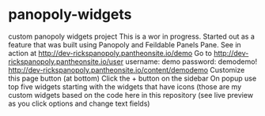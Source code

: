 # panopoly-widgets
custom panopoly widgets project
This is a wor in progress. Started out as a feature that was built using Panopoly and Feildable Panels Pane.
See in action at http://dev-rickspanopoly.pantheonsite.io/demo
Go to http://dev-rickspanopoly.pantheonsite.io/user
username: demo
password: demodemo!
http://dev-rickspanopoly.pantheonsite.io/content/demodemo
Customize this page button (at bottom)
Click the + button on the sidebar
On popup use top five widgets starting with the widgets that have icons (those are my 
  custom widgets based on the code here in this repository (see live preview as you click options and change text fields)
